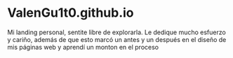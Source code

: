 # ValenGu1t0.github.io
Mi landing personal, sentite libre de explorarla. Le dedique mucho esfuerzo y cariño, además de que esto marcó un antes y un después en el diseño de mis páginas web y aprendí un monton en el proceso
